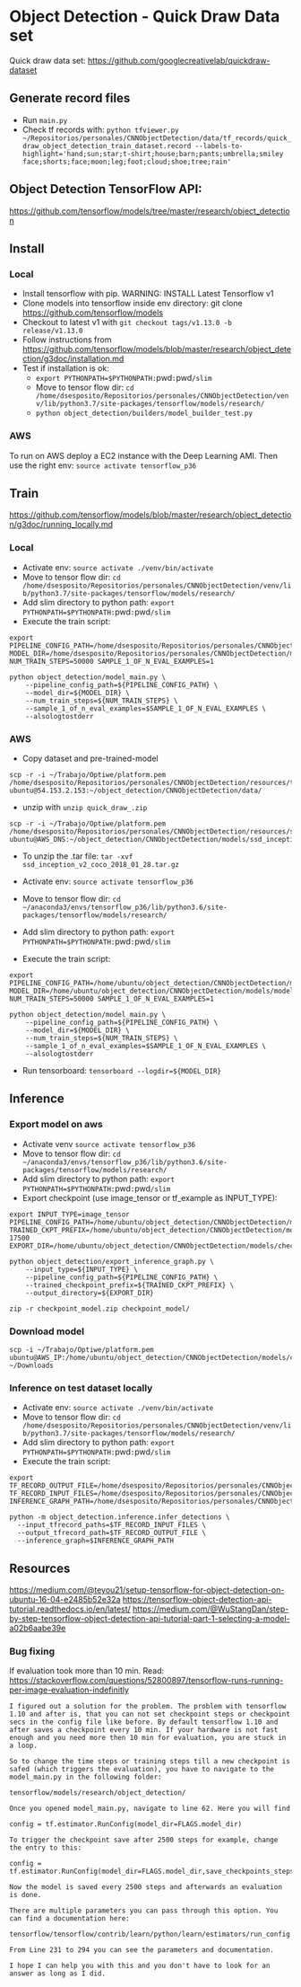 # Object Detection - Quick Draw Data set

Quick draw data set: https://github.com/googlecreativelab/quickdraw-dataset

## Generate record files

 * Run `main.py`
 * Check tf records with: `python tfviewer.py ~/Repositorios/personales/CNNObjectDetection/data/tf_records/quick_draw_object_detection_train_dataset.record --labels-to-highlight='hand;sun;star;t-shirt;house;barn;pants;umbrella;smiley face;shorts;face;moon;leg;foot;cloud;shoe;tree;rain'`

## Object Detection TensorFlow API:

https://github.com/tensorflow/models/tree/master/research/object_detection

## Install

### Local

 * Install tensorflow with pip. WARNING: INSTALL Latest Tensorflow v1
 * Clone models into tensorflow inside env directory: git clone https://github.com/tensorflow/models
 * Checkout to latest v1 with `git checkout tags/v1.13.0 -b release/v1.13.0`
 * Follow instructions from https://github.com/tensorflow/models/blob/master/research/object_detection/g3doc/installation.md
 * Test if installation is ok:
    * `export PYTHONPATH=$PYTHONPATH:`pwd`:`pwd`/slim`
    * Move to tensor flow dir: `cd /home/dsesposito/Repositorios/personales/CNNObjectDetection/venv/lib/python3.7/site-packages/tensorflow/models/research/`
    * `python object_detection/builders/model_builder_test.py`

### AWS

To run on AWS deploy a EC2 instance with the Deep Learning AMI. Then use the right env: `source activate tensorflow_p36`

## Train

https://github.com/tensorflow/models/blob/master/research/object_detection/g3doc/running_locally.md

### Local
 * Activate env: `source activate ./venv/bin/activate`
 * Move to tensor flow dir: `cd /home/dsesposito/Repositorios/personales/CNNObjectDetection/venv/lib/python3.7/site-packages/tensorflow/models/research/`
 * Add slim directory to python path: `export PYTHONPATH=$PYTHONPATH:`pwd`:`pwd`/slim`
 * Execute the train script:

```
export PIPELINE_CONFIG_PATH=/home/dsesposito/Repositorios/personales/CNNObjectDetection/models/ssd_inception_v2_coco/ssd_inception_v2_coco_local.config MODEL_DIR=/home/dsesposito/Repositorios/personales/CNNObjectDetection/models/model NUM_TRAIN_STEPS=50000 SAMPLE_1_OF_N_EVAL_EXAMPLES=1
```

```
python object_detection/model_main.py \
    --pipeline_config_path=${PIPELINE_CONFIG_PATH} \
    --model_dir=${MODEL_DIR} \
    --num_train_steps=${NUM_TRAIN_STEPS} \
    --sample_1_of_n_eval_examples=$SAMPLE_1_OF_N_EVAL_EXAMPLES \
    --alsologtostderr
```

### AWS

 * Copy dataset and pre-trained-model
``` 
scp -r -i ~/Trabajo/Optiwe/platform.pem /home/dsesposito/Repositorios/personales/CNNObjectDetection/resources/tf_records.zip  ubuntu@54.153.2.153:~/object_detection/CNNObjectDetection/data/
```
 * unzip with `unzip quick_draw_.zip`

```
scp -r -i ~/Trabajo/Optiwe/platform.pem /home/dsesposito/Repositorios/personales/CNNObjectDetection/resources/ssd_inception_v2_coco_2018_01_28.tar.gz  ubuntu@AWS_DNS:~/object_detection/CNNObjectDetection/models/ssd_inception_v2_coco
```

 * To unzip the .tar file: `tar -xvf ssd_inception_v2_coco_2018_01_28.tar.gz`

 * Activate env: `source activate tensorflow_p36`
 * Move to tensor flow dir: `cd ~/anaconda3/envs/tensorflow_p36/lib/python3.6/site-packages/tensorflow/models/research/`
 * Add slim directory to python path: `export PYTHONPATH=$PYTHONPATH:`pwd`:`pwd`/slim`
 * Execute the train script:

```
export PIPELINE_CONFIG_PATH=/home/ubuntu/object_detection/CNNObjectDetection/models/ssd_inception_v2_coco/ssd_inception_v2_coco.config MODEL_DIR=/home/ubuntu/object_detection/CNNObjectDetection/models/model NUM_TRAIN_STEPS=50000 SAMPLE_1_OF_N_EVAL_EXAMPLES=1
```
```
python object_detection/model_main.py \
    --pipeline_config_path=${PIPELINE_CONFIG_PATH} \
    --model_dir=${MODEL_DIR} \
    --num_train_steps=${NUM_TRAIN_STEPS} \
    --sample_1_of_n_eval_examples=$SAMPLE_1_OF_N_EVAL_EXAMPLES \
    --alsologtostderr
```

  * Run tensorboard: `tensorboard --logdir=${MODEL_DIR}`

## Inference

### Export model on aws

 * Activate venv `source activate tensorflow_p36`
 * Move to tensor flow dir: `cd ~/anaconda3/envs/tensorflow_p36/lib/python3.6/site-packages/tensorflow/models/research/`
 * Add slim directory to python path: `export PYTHONPATH=$PYTHONPATH:`pwd`:`pwd`/slim`
 * Export checkpoint (use image_tensor or tf_example as INPUT_TYPE):

```
export INPUT_TYPE=image_tensor PIPELINE_CONFIG_PATH=/home/ubuntu/object_detection/CNNObjectDetection/models/ssd_inception_v2_coco/ssd_inception_v2_coco.config TRAINED_CKPT_PREFIX=/home/ubuntu/object_detection/CNNObjectDetection/models/model/model.ckpt-17500 EXPORT_DIR=/home/ubuntu/object_detection/CNNObjectDetection/models/checkpoint_model
```

```
python object_detection/export_inference_graph.py \
    --input_type=${INPUT_TYPE} \
    --pipeline_config_path=${PIPELINE_CONFIG_PATH} \
    --trained_checkpoint_prefix=${TRAINED_CKPT_PREFIX} \
    --output_directory=${EXPORT_DIR}
```

```
zip -r checkpoint_model.zip checkpoint_model/
```

### Download model

```
scp -i ~/Trabajo/Optiwe/platform.pem ubuntu@AWS_IP:/home/ubuntu/object_detection/CNNObjectDetection/models/checkpoint_model.zip ~/Downloads
```

### Inference on test dataset locally
 * Activate env: `source activate ./venv/bin/activate`
 * Move to tensor flow dir: `cd /home/dsesposito/Repositorios/personales/CNNObjectDetection/venv/lib/python3.7/site-packages/tensorflow/models/research/`
 * Add slim directory to python path: `export PYTHONPATH=$PYTHONPATH:`pwd`:`pwd`/slim`
 * Execute the train script:

```
export TF_RECORD_OUTPUT_FILE=/home/dsesposito/Repositorios/personales/CNNObjectDetection/data/inference_on_test_ds.tfrecord TF_RECORD_INPUT_FILES=/home/dsesposito/Repositorios/personales/CNNObjectDetection/data/quick_draw_object_detection_test_dataset.record INFERENCE_GRAPH_PATH=/home/dsesposito/Repositorios/personales/CNNObjectDetection/models/checkpoint_model_input_type_tf_example/frozen_inference_graph.pb
```
```
python -m object_detection.inference.infer_detections \
  --input_tfrecord_paths=$TF_RECORD_INPUT_FILES \
  --output_tfrecord_path=$TF_RECORD_OUTPUT_FILE \
  --inference_graph=$INFERENCE_GRAPH_PATH
```


## Resources

https://medium.com/@teyou21/setup-tensorflow-for-object-detection-on-ubuntu-16-04-e2485b52e32a
https://tensorflow-object-detection-api-tutorial.readthedocs.io/en/latest/
https://medium.com/@WuStangDan/step-by-step-tensorflow-object-detection-api-tutorial-part-1-selecting-a-model-a02b6aabe39e


### Bug fixing

If evaluation took more than 10 min. Read: https://stackoverflow.com/questions/52800897/tensorflow-runs-running-per-image-evaluation-indefinitly

```
I figured out a solution for the problem. The problem with tensorflow 1.10 and after is, that you can not set checkpoint steps or checkpoint secs in the config file like before. By default tensorflow 1.10 and after saves a checkpoint every 10 min. If your hardware is not fast enough and you need more then 10 min for evaluation, you are stuck in a loop.

So to change the time steps or training steps till a new checkpoint is safed (which triggers the evaluation), you have to navigate to the model_main.py in the following folder:

tensorflow/models/research/object_detection/

Once you opened model_main.py, navigate to line 62. Here you will find

config = tf.estimator.RunConfig(model_dir=FLAGS.model_dir)

To trigger the checkpoint save after 2500 steps for example, change the entry to this:

config = tf.estimator.RunConfig(model_dir=FLAGS.model_dir,save_checkpoints_steps=2500).

Now the model is saved every 2500 steps and afterwards an evaluation is done.

There are multiple parameters you can pass through this option. You can find a documentation here:

tensorflow/tensorflow/contrib/learn/python/learn/estimators/run_config.py.

From Line 231 to 294 you can see the parameters and documentation.

I hope I can help you with this and you don't have to look for an answer as long as I did.
```